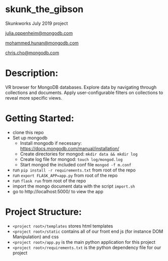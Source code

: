 # skunk_the_gibson
Skunkworks July 2019 project


julia.oppenheim@mongodb.com

mohammed.hunan@mongodb.com

chris.cho@mongodb.com

# Description:

VR browser for MongoDB databases. Explore data by navigating through collections and documents. Apply user-configurable filters on collections to reveal more specific views.

# Getting Started:
 * clone this repo
 * Set up mongodb
    * Install mongodb if necessary: https://docs.mongodb.com/manual/installation/
    * Create directories for mongod: `mkdir data && mkdir log`
    * Create log file for mongod: `touch log/mongod.log`
    * Start mongod the included conf file `mongod -f m.conf`
 * run `pip install -r requirements.txt` from root of the repo
 * run `export FLASK_APP=app.py` from root of the repo
 * run `flask run` from root of the repo
 * import the mongo document data with the script `import.sh`
 * go to http://localhost:5000/ to view the app


# Project Structure:
 * `<project root>/templates` stores html templates
 * `<project root>/static` contains all of our front end js (for instance DOM Manipulation) and css
 * `<project root>/app.py` is the main python application for this project
 * `<project root>/requirements.txt` is the python dependency file for our project
